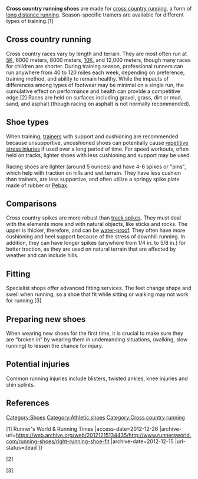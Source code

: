 **Cross country running shoes** are made for [cross country
running](cross_country_running "wikilink"), a form of [long distance
running](long_distance_running "wikilink"). Season-specific trainers are
available for different types of training.[1]

## Cross country running

Cross country races vary by length and terrain. They are most often run
at [5K](5000_meters "wikilink"), 6000 meters, 8000 meters,
[10K](10,000_meters "wikilink"), and 12,000 meters, though many races
for children are shorter. During training season, professional runners
can run anywhere from 40 to 120 miles each week, depending on
preference, training method, and ability to remain healthy. While the
impacts of differences among types of footwear may be minimal on a
single run, the cumulative effect on performance and health can provide
a competitive edge.[2] Races are held on surfaces including gravel,
grass, dirt or mud, sand, and asphalt (though racing on asphalt is not
normally recommended).

## Shoe types

When training, [trainers](trainers "wikilink") with support and
cushioning are recommended because unsupportive, uncushioned shoes can
potentially cause [repetitive stress
injuries](repetitive_stress_injuries "wikilink") if used over a long
period of time. For speed workouts, often held on tracks, lighter shoes
with less cushioning and support may be used.

Racing shoes are lighter (around 5 ounces) and have 4-6 spikes or
"pins", which help with traction on hills and wet terrain. They have
less cushion than trainers, are less supportive, and often utilize a
springy spike plate made of rubber or [Pebax](Pebax "wikilink").

## Comparisons

Cross country spikes are more robust than [track
spikes](track_spikes "wikilink"). They must deal with the elements more
and with natural objects, like sticks and rocks. The upper is thicker,
therefore, and can be [water-proof](water-proof "wikilink"). They often
have more cushioning and heel support because of the stress of downhill
running. In addition, they can have longer spikes (anywhere from 1/4 in.
to 5/8 in.) for better traction, as they are used on natural terrain
that are affected by weather and can include hills.

## Fitting

Specialist shops offer advanced fitting services. The feet change shape
and swell when running, so a shoe that fit while sitting or walking may
not work for running.[3]

## Preparing new shoes

When wearing new shoes for the first time, it is crucial to make sure
they are “broken in” by wearing them in undemanding situations,
(walking, slow running) to lessen the chance for injury.

## Potential injuries

Common running injuries include blisters, twisted ankles, knee injuries
and shin splints.

## References

[Category:Shoes](Category:Shoes "wikilink") [Category:Athletic
shoes](Category:Athletic_shoes "wikilink") [Category:Cross country
running](Category:Cross_country_running "wikilink")

[1] Runner's World & Running Times \|access-date=2012-12-26
\|archive-url=<https://web.archive.org/web/20121215134435/http://www.runnersworld.com/running-shoes/right-running-shoe-fit>
\|archive-date=2012-12-15 \|url-status=dead }}

[2]

[3]